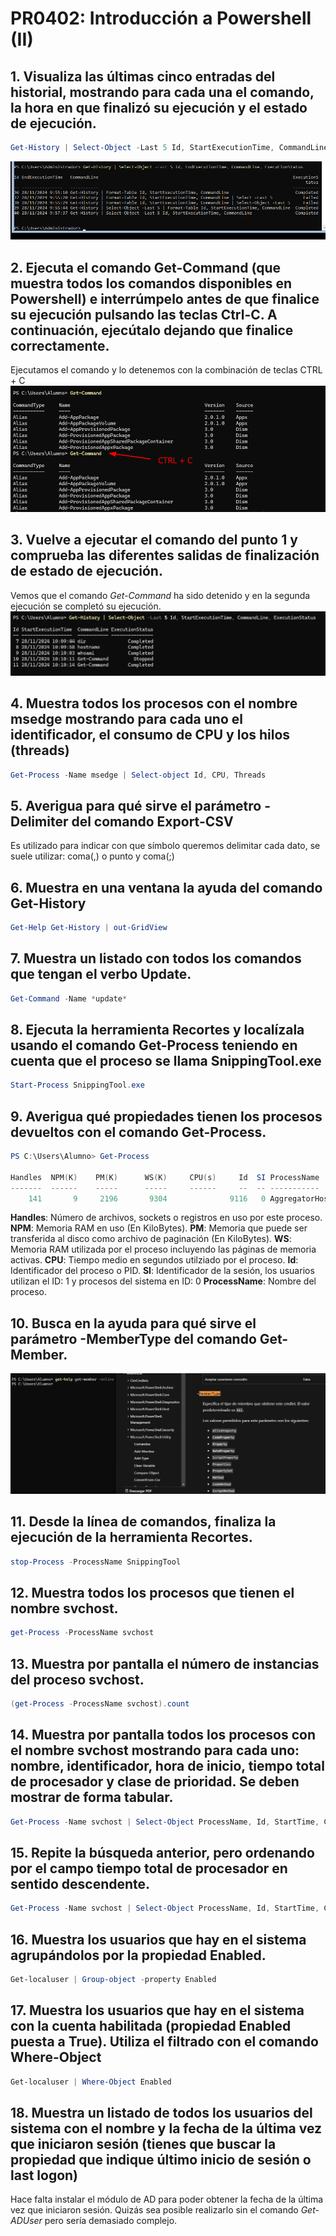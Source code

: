 # PR0402: Introducción a Powershell (II)



## 1. Visualiza las últimas cinco entradas del historial, mostrando para cada una el comando, la hora en que finalizó su ejecución y el estado de ejecución.

```powershell
Get-History | Select-Object -Last 5 Id, StartExecutionTime, CommandLine, ExecutionStatus
```
![](../imagenes/PR02-1.png)


## 2. Ejecuta el comando Get-Command (que muestra todos los comandos disponibles en Powershell) e interrúmpelo antes de que finalice su ejecución pulsando las teclas Ctrl-C. A continuación, ejecútalo dejando que finalice correctamente.

Ejecutamos el comando y lo detenemos con la combinación de teclas CTRL + C
![](../imagenes/PR02-2.png)


## 3. Vuelve a ejecutar el comando del punto 1 y comprueba las diferentes salidas de finalización de estado de ejecución.

Vemos que el comando *Get-Command* ha sido detenido y en la segunda ejecución se completó su ejecución.
![](../imagenes/PR02-3.png)

## 4. Muestra todos los procesos con el nombre msedge mostrando para cada uno el identificador, el consumo de CPU y los hilos (threads)

```powershell
Get-Process -Name msedge | Select-object Id, CPU, Threads
```

## 5. Averigua para qué sirve el parámetro -Delimiter del comando Export-CSV

Es utilizado para indicar con que símbolo queremos delimitar cada dato, se suele utilizar: coma(,) o punto y coma(;)

## 6. Muestra en una ventana la ayuda del comando Get-History

```powershell
Get-Help Get-History | out-GridView
```

## 7. Muestra un listado con todos los comandos que tengan el verbo Update.

```powershell
Get-Command -Name *update*
```

## 8. Ejecuta la herramienta Recortes y localízala usando el comando Get-Process teniendo en cuenta que el proceso se llama SnippingTool.exe

```powershell
Start-Process SnippingTool.exe
```

## 9. Averigua qué propiedades tienen los procesos devueltos con el comando Get-Process.

```powershell
PS C:\Users\Alumno> Get-Process

Handles  NPM(K)    PM(K)      WS(K)     CPU(s)     Id  SI ProcessName
-------  ------    -----      -----     ------     --  -- -----------
    141       9     2196       9304              9116   0 AggregatorHost
```
**Handles**: Número de archivos, sockets o registros en uso por este proceso.
**NPM**: Memoria RAM en uso (En KiloBytes).
**PM**: Memoria que puede ser transferida al disco como archivo de paginación (En KiloBytes).
**WS**: Memoria RAM utilizada por el proceso incluyendo las páginas de memoria activas.
**CPU**: Tiempo medio en segundos utilziado por el proceso.
**Id**: Identificador del proceso o PID.
**SI**: Identificador de la sesión, los usuarios utilizan el ID: 1 y procesos del sistema en ID: 0
**ProcessName**: Nombre del proceso.

## 10. Busca en la ayuda para qué sirve el parámetro -MemberType del comando Get-Member.

![](../imagenes/PR02-4.png)

## 11. Desde la línea de comandos, finaliza la ejecución de la herramienta Recortes.

```powershell
stop-Process -ProcessName SnippingTool
```

## 12. Muestra todos los procesos que tienen el nombre svchost.

```powershell
get-Process -ProcessName svchost
```

## 13. Muestra por pantalla el número de instancias del proceso svchost.

```powershell
(get-Process -ProcessName svchost).count
```

## 14. Muestra por pantalla todos los procesos con el nombre svchost mostrando para cada uno: nombre, identificador, hora de inicio, tiempo total de procesador y clase de prioridad. Se deben mostrar de forma tabular.

```powershell
Get-Process -Name svchost | Select-Object ProcessName, Id, StartTime, CPU, PriorityClass | Format-Table
```

## 15. Repite la búsqueda anterior, pero ordenando por el campo tiempo total de procesador en sentido descendente.

```powershell
Get-Process -Name svchost | Select-Object ProcessName, Id, StartTime, CPU, PriorityClass | Sort-Object -Property CPU -Descending | Format-Table
```

## 16. Muestra los usuarios que hay en el sistema agrupándolos por la propiedad Enabled.

```powershell
Get-localuser | Group-object -property Enabled
```

## 17. Muestra los usuarios que hay en el sistema con la cuenta habilitada (propiedad Enabled puesta a True). Utiliza el filtrado con el comando Where-Object

```powershell
Get-localuser | Where-Object Enabled
```

## 18. Muestra un listado de todos los usuarios del sistema con el nombre y la fecha de la última vez que iniciaron sesión (tienes que buscar la propiedad que indique último inicio de sesión o last logon)

Hace falta instalar el módulo de AD para poder obtener la fecha de la última vez que iniciaron sesión.
Quizás sea posible realizarlo sin el comando *Get-ADUser* pero sería demasiado complejo.
 